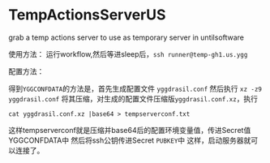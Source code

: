 # TempActionsServerUS
grab a temp actions server to use as temporary server in untilsoftware

使用方法：
运行workflow,然后等进sleep后，`ssh runner@temp-gh1.us.ygg`

配置方法：

得到`YGGCONFDATA`的方法是，首先生成配置文件
`yggdrasil.conf`
然后执行
`xz -z9 yggdrasil.conf`
将其压缩，对生成的配置文件压缩版`yggdrasil.conf.xz`，执行
```
cat yggdrasil.conf.xz |base64 > tempserverconf.txt
```
这样tempserverconf就是压缩并base64后的配置环境变量值，传进Secret值YGGCONFDATA中
然后将ssh公钥传进Secret `PUBKEY`中
这样，启动服务器就可以连接了。

